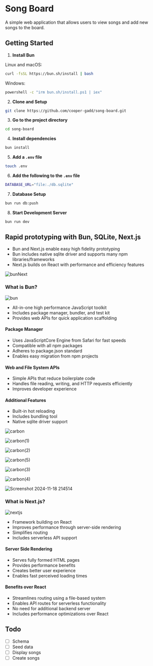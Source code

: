 # Song Board

A simple web application that allows users to view songs and add new songs to the board.

## Getting Started

1. **Install Bun**

  Linux and macOS:
  ```bash
  curl -fsSL https://bun.sh/install | bash
  ```

  Windows:
  ```bash
  powershell -c "irm bun.sh/install.ps1 | iex"
   ```

2. **Clone and Setup**
  ```bash
  git clone https://github.com/cooper-gadd/song-board.git
  ```

3. **Go to the project directory**
  ```bash
  cd song-board
  ```

4. **Install dependencies**
  ```bash
  bun install
  ```

5. **Add a `.env` file**
  ```bash
  touch .env
  ```

6. **Add the following to the `.env` file**
  ```bash
  DATABASE_URL="file:./db.sqlite"
  ```

7. **Database Setup**
  ```bash
  bun run db:push
  ```

8. **Start Development Server**
  ```bash
  bun run dev
  ```

## Rapid prototyping with Bun, SQLite, Next.js

* Bun and Next.js enable easy high fidelity prototyping
* Bun includes native sqlite driver and supports many npm libraries/frameworks
* Next.js builds on React with performance and efficiency features

![bunNext](https://github.com/user-attachments/assets/7f9fad74-4401-42dc-815a-a2b0e810332c)

### What is Bun?

![bun](https://github.com/user-attachments/assets/42928faf-2066-4f5d-82ac-c110d916a71c)

* All-in-one high performance JavaScript toolkit
* Includes package manager, bundler, and test kit
* Provides web APIs for quick application scaffolding

#### Package Manager
* Uses JavaScriptCore Engine from Safari for fast speeds
* Compatible with all npm packages
* Adheres to package.json standard
* Enables easy migration from npm projects

#### Web and File System APIs
* Simple APIs that reduce boilerplate code
* Handles file reading, writing, and HTTP requests efficiently
* Improves developer experience

#### Additional Features
* Built-in hot reloading
* Includes bundling tool
* Native sqlite driver support

![carbon](https://github.com/user-attachments/assets/8e933c82-d46d-470c-8b12-8d8498f55c5b)

![carbon(1)](https://github.com/user-attachments/assets/d943de97-b9ce-4e1b-ac69-7b1265e188c2)

![carbon(2)](https://github.com/user-attachments/assets/f3402344-7eed-4681-a6af-d9e87ac771d1)

![carbon(5)](https://github.com/user-attachments/assets/bea986ce-4f73-4251-87bd-3ee79513ca2b)

![carbon(3)](https://github.com/user-attachments/assets/7f957f61-2d96-453f-871c-4e5b73ad2734)

![carbon(4)](https://github.com/user-attachments/assets/421b84f5-7eaf-4516-b451-7e636eaaf4c0)

![Screenshot 2024-11-18 214514](https://github.com/user-attachments/assets/2078d7b6-08e2-4458-a53f-7b707acfc8ad)

### What is Next.js?

![nextjs](https://github.com/user-attachments/assets/726ae889-76d4-4341-8901-c51957a45e3c)

* Framework building on React
* Improves performance through server-side rendering
* Simplifies routing
* Includes serverless API support

#### Server Side Rendering
* Serves fully formed HTML pages
* Provides performance benefits
* Creates better user experience
* Enables fast perceived loading times

#### Benefits over React
* Streamlines routing using a file-based system
* Enables API routes for serverless functionality
* No need for additional backend server
* Includes performance optimizations over React

## Todo

- [ ] Schema
- [ ] Seed data
- [ ] Display songs
- [ ] Create songs
